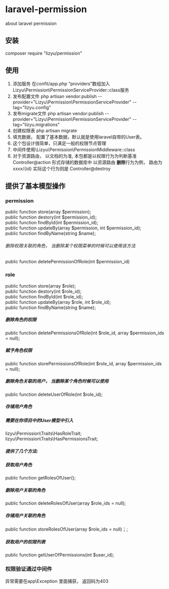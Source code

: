# laravel-permission
about laravel permission

## 安装
composer require "lizyu/permission"

## 使用
1. 添加服务 在confit/app.php “providers”数组加入 Lizyu\Permission\PermissionServiceProvider::class服务
2. 发布配置文件 php artisan vendor:publish --provider="Lizyu\Permission\PermissionServiceProvider" --tag="lizyu.config"
3. 发布migrate文件 php artisan vendor:publish --provider="Lizyu\Permission\PermissionServiceProvider" --tag="lizyu.migrations"
4. 创建权限表 php artisan migrate
5. 填充数据， 配置了基本数据，默认就是使用laravel自带的User表。
6. 这个包设计很简单，只满足一般的权限节点管理
7. 中间件使用\Lizyu\Permission\PermissionMiddleware::class
8. 对于资源路由， 以文档的为准, 本包都是以权限行为为判断基准 Controller@action 形式存储的数据库中
以资源路由 **删除**行为为例， 路由为xxxx/{id} 实际这个行为则是 Controller@destroy

## 提供了基本模型操作
### permission
public function store(array $permission);   
public function destory(int $permission_id);    
public function findById(int $permission_id);    
public function updateBy(array $permission, int $permission_id);   
public function findByName(string $name);
###### 删除权限关联的角色， 当删除某个权限菜单的时候可以使用该方法
public function deletePermissionOfRole(int $permission_id)
### role
public function store(array $role);    
public function destory(int $role_id);    
public function findById(int $role_id);  
public function updateBy(array $role, int $role_id);    
public function findByName(string $name);
##### 删除角色的权限
public function deletePermissionsOfRole(int $role_id, array $permission_ids = null);
##### 赋予角色权限
public function storePermissionsOfRole(int $role_id, array $permission_ids = null);
##### 删除角色关联的用户， 当删除某个角色时候可以使用
public function deleteUserOfRole(int $role_id);
##### 存储用户角色
##### 需要在你项目中的User模型中引入 
lizyu\Permission\Traits\HasRoleTrait;
lizyu\Permission\Traits\HasPermissionsTrait;
##### 提供了几个方法:
##### 获取用户角色
public function getRolesOfUser();
##### 删除用户关联的角色
public function deleteRolesOfUser(array $role_ids = null);
##### 存储用户关联的角色
public function storeRolesOfUser(array $role_ids = null)；;
##### 获取用户的权限列表
public function getUserOfPermissions(int $user_id);
### 权限验证通过中间件
异常需要在app\Exception 里面捕获， 返回码为403
